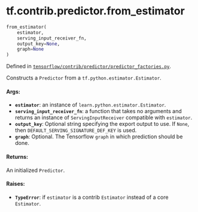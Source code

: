<div itemscope itemtype="http://developers.google.com/ReferenceObject">
<meta itemprop="name" content="tf.contrib.predictor.from_estimator" />
</div>

# tf.contrib.predictor.from_estimator

``` python
from_estimator(
    estimator,
    serving_input_receiver_fn,
    output_key=None,
    graph=None
)
```



Defined in [`tensorflow/contrib/predictor/predictor_factories.py`](https://www.tensorflow.org/code/tensorflow/contrib/predictor/predictor_factories.py).

Constructs a `Predictor` from a `tf.python.estimator.Estimator`.

#### Args:

* <b>`estimator`</b>: an instance of `learn.python.estimator.Estimator`.
* <b>`serving_input_receiver_fn`</b>: a function that takes no arguments and returns
    an instance of `ServingInputReceiver` compatible with `estimator`.
* <b>`output_key`</b>: Optional string specifying the export output to use. If
    `None`, then `DEFAULT_SERVING_SIGNATURE_DEF_KEY` is used.
* <b>`graph`</b>: Optional. The Tensorflow `graph` in which prediction should be
    done.


#### Returns:

  An initialized `Predictor`.


#### Raises:

* <b>`TypeError`</b>: if `estimator` is a contrib `Estimator` instead of a core
    `Estimator`.